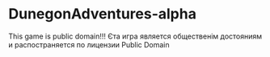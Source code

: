 DunegonAdventures-alpha
=======================
This game is public domain!!!
Єта игра является общественім достояниям и распостраняется по лицензии Public Domain
